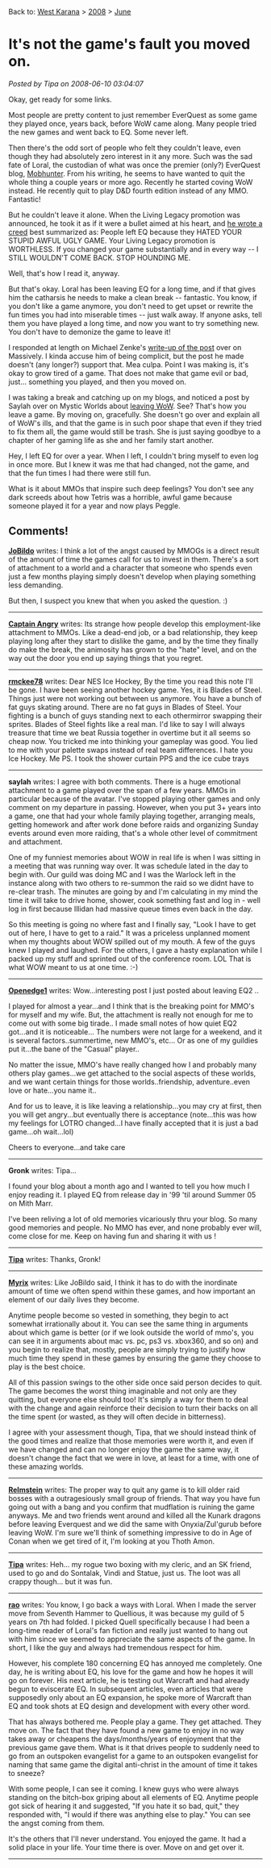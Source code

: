 Back to: [West Karana](/posts/westkarana.md) > [2008](/posts/2008/westkarana.md) > [June](./westkarana.md)
# It's not the game's fault you moved on.

*Posted by Tipa on 2008-06-10 03:04:07*

Okay, get ready for some links.

Most people are pretty content to just remember EverQuest as some game they played once, years back, before WoW came along. Many people tried the new games and went back to EQ. Some never left.

Then there's the odd sort of people who felt they couldn't leave, even though they had absolutely zero interest in it any more. Such was the sad fate of Loral, the custodian of what was once the premier (only?) EverQuest blog, [Mobhunter](http://mobhunter.com/). From his writing, he seems to have wanted to quit the whole thing a couple years or more ago. Recently he started coving WoW instead. He recently quit to play D&D fourth edition instead of any MMO. Fantastic!

But he couldn't leave it alone. When the Living Legacy promotion was announced, he took it as if it were a bullet aimed at his heart, and [he wrote a creed](http://mobhunter.com/001566.html) best summarized as: People left EQ because they HATED YOUR STUPID AWFUL UGLY GAME. Your Living Legacy promotion is WORTHLESS. If you changed your game substantially and in every way -- I STILL WOULDN'T COME BACK. STOP HOUNDING ME.

Well, that's how I read it, anyway.

But that's okay. Loral has been leaving EQ for a long time, and if that gives him the catharsis he needs to make a clean break -- fantastic. You know, if you don't like a game anymore, you don't need to get upset or rewrite the fun times you had into miserable times -- just walk away. If anyone asks, tell them you have played a long time, and now you want to try something new. You don't have to demonize the game to leave it!

I responded at length on Michael Zenke's [write-up of the post](http://www.massively.com/2008/06/08/living-legacy-what-it-does-and-what-it-doesnt/) over on Massively. I kinda accuse him of being complicit, but the post he made doesn't (any longer?) support that. Mea culpa. Point I was making is, it's okay to grow tired of a game. That does not make that game evil or bad, just... something you played, and then you moved on.

I was taking a break and catching up on my blogs, and noticed a post by Saylah over on Mystic Worlds about [leaving WoW](http://notadiary.typepad.com/mysticworlds/2008/06/official-adeiu.html). See? That's how you leave a game. By moving on, gracefully. She doesn't go over and explain all of WoW's ills, and that the game is in such poor shape that even if they tried to fix them all, the game would still be trash. She is just saying goodbye to a chapter of her gaming life as she and her family start another.

Hey, I left EQ for over a year. When I left, I couldn't bring myself to even log in once more. But I knew it was me that had changed, not the game, and that the fun times I had there were still fun.

What is it about MMOs that inspire such deep feelings? You don't see any dark screeds about how Tetris was a horrible, awful game because someone played it for a year and now plays Peggle.



## Comments!

**[JoBildo](http://bildos.blogspot.com)** writes: I think a lot of the angst caused by MMOGs is a direct result of the amount of time the games call for us to invest in them. There's a sort of attachment to a world and a character that someone who spends even just a few months playing simply doesn't develop when playing something less demanding.

But then, I suspect you knew that when you asked the question. :)

---

**[Captain Angry](http://www.captain-angry.com)** writes: Its strange how people develop this employment-like attachment to MMOs. Like a dead-end job, or a bad relationship, they keep playing long after they start to dislike the game, and by the time they finally do make the break, the animosity has grown to the "hate" level, and on the way out the door you end up saying things that you regret.

---

**[rmckee78](http://www.otherlivesthanthisone.blogspot.com)** writes: Dear NES Ice Hockey,
By the time you read this note I'll be gone. I have been seeing another hockey game. Yes, it is Blades of Steel. Things just were not working out between us anymore. You have a bunch of fat guys skating around. There are no fat guys in Blades of Steel. Your fighting is a bunch of guys standing next to each othermirror swapping their sprites. Blades of Steel fights like a real man. I'd like to say I will always treasure that time we beat Russia together in overtime but it all seems so cheap now. You tricked me into thinking your gameplay was good. You lied to me with your palette swaps instead of real team differences. I hate you Ice Hockey.
Me
PS. I took the shower curtain
PPS and the ice cube trays

---

**saylah** writes: I agree with both comments. There is a huge emotional attachment to a game played over the span of a few years. MMOs in particular because of the avatar. I've stopped playing other games and only comment on my departure in passing. However, when you put 3+ years into a game, one that had your whole family playing together, arranging meals, getting homework and after work done before raids and organizing Sunday events around even more raiding, that's a whole other level of commitment and attachment.

One of my funniest memories about WOW in real life is when I was sitting in a meeting that was running way over. It was schedule lated in the day to begin with. Our guild was doing MC and I was the Warlock left in the instance along with two others to re-summon the raid so we didnt have to re-clear trash. The minutes are going by and I'm calculating in my mind the time it will take to drive home, shower, cook something fast and log in - well log in first because Illidan had massive queue times even back in the day.

So this meeting is going no where fast and I finally say, "Look I have to get out of here, I have to get to a raid." It was a priceless unplanned moment when my thoughts about WOW spilled out of my mouth. A few of the guys knew I played and laughed. For the others, I gave a hasty explanation while I packed up my stuff and sprinted out of the conference room. LOL That is what WOW meant to us at one time. :-)

---

**[Openedge1](http://simple-n-complex.blogspot.com)** writes: Wow...interesting post
I just posted about leaving EQ2 ..

I played for almost a year...and I think that is the breaking point for MMO's for myself and my wife. 
But, the attachment is really not enough for me to come out with some big tirade..
I made small notes of how quiet EQ2 got...and it is noticeable...
The numbers were not large for a weekend, and it is several factors..summertime, new MMO's, etc...
Or as one of my guildies put it...the bane of the "Casual" player..

No matter the issue, MMO's have really changed how I and probably many others play games...we get attached to the social aspects of these worlds, and we want certain things for those worlds..friendship, adventure..even love or hate...you name it..

And for us to leave, it is like leaving a relationship...you may cry at first, then you will get angry...but eventually there is acceptance (note...this was how my feelings for LOTRO changed...I have finally accepted that it is just a bad game...oh wait...lol)

Cheers to everyone...and take care

---

**Gronk** writes: Tipa...

 I found your blog about a month ago and I wanted to tell you how much I enjoy reading it. I played EQ from release day in '99 'til around Summer 05 on Mith Marr. 

 I've been reliving a lot of old memories vicariously thru your blog. So many good memories and people. No MMO has ever, and none probably ever will, come close for me. Keep on having fun and sharing it with us ! 

---

**[Tipa](https://chasingdings.com)** writes: Thanks, Gronk!

---

**[Myrix](http://myrix.blogspot.com)** writes: Like JoBildo said, I think it has to do with the inordinate amount of time we often spend within these games, and how important an element of our daily lives they become. 

Anytime people become so vested in something, they begin to act somewhat irrationally about it. You can see the same thing in arguments about which game is better (or if we look outside the world of mmo's, you can see it in arguments about mac vs. pc, ps3 vs. xbox360, and so on) and you begin to realize that, mostly, people are simply trying to justify how much time they spend in these games by ensuring the game they choose to play is the best choice. 

All of this passion swings to the other side once said person decides to quit. The game becomes the worst thing imaginable and not only are they quitting, but everyone else should too! It's simply a way for them to deal with the change and again reinforce their decision to turn their backs on all the time spent (or wasted, as they will often decide in bitterness).

I agree with your assessment though, Tipa, that we should instead think of the good times and realize that those memories were worth it, and even if we have changed and can no longer enjoy the game the same way, it doesn't change the fact that we were in love, at least for a time, with one of these amazing worlds.

---

**[Relmstein](http://relmstein.blogspot.com)** writes: The proper way to quit any game is to kill older raid bosses with a outragesiously small group of friends. That way you have fun going out with a bang and you confirm that mudflation is ruining the game anyways. Me and two friends went around and killed all the Kunark dragons before leaving Everquest and we did the same with Onyxia/Zul'gurub before leaving WoW. I'm sure we'll think of something impressive to do in Age of Conan when we get tired of it, I'm looking at you Thoth Amon.

---

**[Tipa](https://chasingdings.com)** writes: Heh... my rogue two boxing with my cleric, and an SK friend, used to go and do Sontalak, Vindi and Statue, just us. The loot was all crappy though... but it was fun.

---

**[rao](http://raoworld.wordpress.com/)** writes: You know, I go back a ways with Loral. When I made the server move from Seventh Hammer to Quellious, it was because my guild of 5 years on 7th had folded. I picked Quell specifically because I had been a long-time reader of Loral's fan fiction and really just wanted to hang out with him since we seemed to appreciate the same aspects of the game. In short, I like the guy and always had tremendous respect for him.

However, his complete 180 concerning EQ has annoyed me completely. One day, he is writing about EQ, his love for the game and how he hopes it will go on forever. His next article, he is testing out Warcraft and had already begun to eviscerate EQ. In subsequent articles, even articles that were supposedly only about an EQ expansion, he spoke more of Warcraft than EQ and took shots at EQ design and development with every other word.

That has always bothered me. People play a game. They get attached. They move on. The fact that they have found a new game to enjoy in no way takes away or cheapens the days/months/years of enjoyment that the previous game gave them. What is it that drives people to suddenly need to go from an outspoken evangelist for a game to an outspoken evangelist for naming that same game the digital anti-christ in the amount of time it takes to sneeze?

With some people, I can see it coming. I knew guys who were always standing on the bitch-box griping about all elements of EQ. Anytime people got sick of hearing it and suggested, "If you hate it so bad, quit," they responded with, "I would if there was anything else to play." You can see the angst coming from them.

It's the others that I'll never understand. You enjoyed the game. It had a solid place in your life. Your time there is over. Move on and get over it.

---

